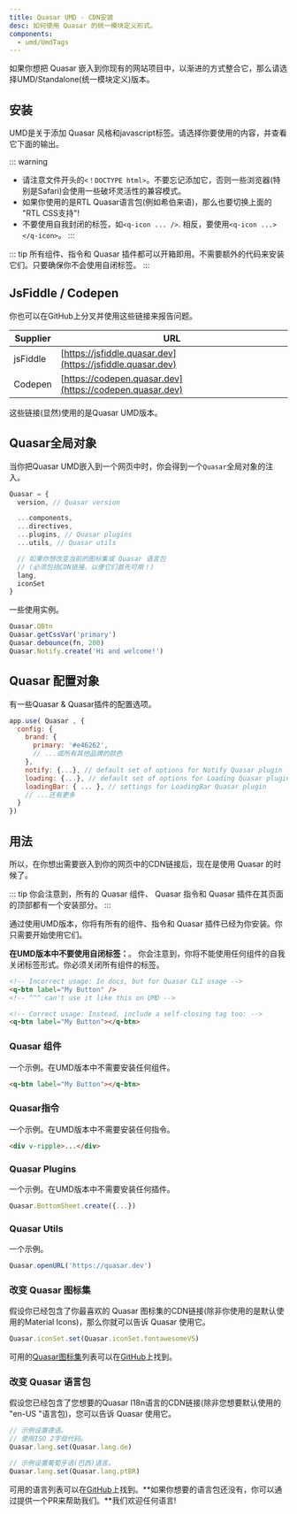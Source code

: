 ```yaml
---
title: Quasar UMD - CDN安装
desc: 如何使用 Quasar 的统一模块定义形式。
components:
  - umd/UmdTags
---
```


如果你想把 Quasar 嵌入到你现有的网站项目中，以渐进的方式整合它，那么请选择UMD/Standalone(统一模块定义)版本。

## 安装
UMD是关于添加 Quasar 风格和javascript标签。请选择你要使用的内容，并查看它下面的输出。

<umd-tags />

::: warning
* 请注意文件开头的`<！DOCTYPE html>`。不要忘记添加它，否则一些浏览器(特别是Safari)会使用一些破坏灵活性的兼容模式。
* 如果你使用的是RTL Quasar语言包(例如希伯来语)，那么也要切换上面的 "RTL CSS支持"!
* 不要使用自我封闭的标签，如`<q-icon ... />`. 相反，要使用`<q-icon ...></q-icon>`。
:::

::: tip
所有组件、指令和 Quasar 插件都可以开箱即用。不需要额外的代码来安装它们。只要确保你不会使用自闭标签。
:::

## JsFiddle / Codepen
你也可以在GitHub上分叉并使用这些链接来报告问题。

| Supplier | URL |
| --- | --- |
| jsFiddle | [https://jsfiddle.quasar.dev](https://jsfiddle.quasar.dev) |
| Codepen | [https://codepen.quasar.dev](https://codepen.quasar.dev) |

这些链接(显然)使用的是Quasar UMD版本。

## Quasar全局对象
当你把Quasar UMD嵌入到一个网页中时，你会得到一个`Quasar`全局对象的注入。

```js
Quasar = {
  version, // Quasar version

  ...components,
  ...directives,
  ...plugins, // Quasar plugins
  ...utils, // Quasar utils

  // 如果你想改变当前的图标集或 Quasar 语言包
  // (必须包括CDN链接，以便它们首先可用！)
  lang,
  iconSet
}
```

一些使用实例。

```js
Quasar.QBtn
Quasar.getCssVar('primary')
Quasar.debounce(fn, 200)
Quasar.Notify.create('Hi and welcome!')
```

## Quasar 配置对象
有一些Quasar & Quasar插件的配置选项。

```js
app.use( Quasar , {
  config: {
    brand: {
      primary: '#e46262',
      // ...或所有其他品牌的颜色
    },
    notify: {...}, // default set of options for Notify Quasar plugin
    loading: {...}, // default set of options for Loading Quasar plugin
    loadingBar: { ... }, // settings for LoadingBar Quasar plugin
    // ...还有更多
  }
})
```

## 用法
所以，在你想出需要嵌入到你的网页中的CDN链接后，现在是使用 Quasar 的时候了。

::: tip
你会注意到，所有的 Quasar 组件、 Quasar 指令和 Quasar 插件在其页面的顶部都有一个安装部分。
:::

通过使用UMD版本，你将有所有的组件、指令和 Quasar 插件已经为你安装。你只需要开始使用它们。

**在UMD版本中不要使用自闭标签：**。
你会注意到，你将不能使用任何组件的自我关闭标签形式。你必须关闭所有组件的标签。

```html
<!-- Incorrect usage: In docs, but for Quasar CLI usage -->
<q-btn label="My Button" />
<!-- ^^^ can't use it like this on UMD -->

<!-- Correct usage: Instead, include a self-closing tag too: -->
<q-btn label="My Button"></q-btn>
```

### Quasar 组件
一个示例。在UMD版本中不需要安装任何组件。

```html
<q-btn label="My Button"></q-btn>
```

### Quasar指令
一个示例。在UMD版本中不需要安装任何指令。

```html
<div v-ripple>...</div>
```

### Quasar Plugins
一个示例。在UMD版本中不需要安装任何插件。

```js
Quasar.BottomSheet.create({...})
```

### Quasar Utils
一个示例。

```js
Quasar.openURL('https://quasar.dev')
```

### 改变 Quasar 图标集
假设你已经包含了你最喜欢的 Quasar 图标集的CDN链接(除非你使用的是默认使用的Material Icons)，那么你就可以告诉 Quasar 使用它。

```js
Quasar.iconSet.set(Quasar.iconSet.fontawesomeV5)
```

可用的[Quasar图标集](/options/quasar-icon-sets)列表可以在[GitHub](https://github.com/quasarframework/quasar/tree/dev/ui/icon-set)上找到。

### 改变 Quasar 语言包
假设您已经包含了您想要的Quasar I18n语言的CDN链接(除非您想要默认使用的 "en-US "语言包)，您可以告诉 Quasar 使用它。

```js
// 示例设置德语。
// 使用ISO 2字母代码。
Quasar.lang.set(Quasar.lang.de)

// 示例设置葡萄牙语(巴西)语言。
Quasar.lang.set(Quasar.lang.ptBR)
```

可用的语言列表可以在[GitHub](https://github.com/quasarframework/quasar/tree/dev/ui/lang)上找到。**如果你想要的语言包还没有，你可以通过提供一个PR来帮助我们。**我们欢迎任何语言!
